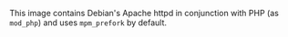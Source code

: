 This image contains Debian's Apache httpd in conjunction with PHP (as `mod_php`) and uses `mpm_prefork` by default.